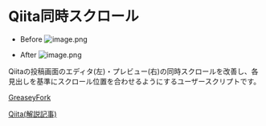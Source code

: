 # Qiita同時スクロール

* Before
![image.png](https://qiita-image-store.s3.ap-northeast-1.amazonaws.com/0/507909/a6e2bd00-286e-42dd-4518-6d6a7f83812f.png)

* After
![image.png](https://qiita-image-store.s3.ap-northeast-1.amazonaws.com/0/507909/deaa7846-c7ae-20c8-d4a4-80d732a546fb.png)

Qiitaの投稿画面のエディタ(左)・プレビュー(右)の同時スクロールを改善し、各見出しを基準にスクロール位置を合わせるようにするユーザースクリプトです。

[GreaseyFork](https://greasyfork.org/ja/scripts/397153-qiita%E5%90%8C%E6%99%82%E3%82%B9%E3%82%AF%E3%83%AD%E3%83%BC%E3%83%AB)

[Qiita(解説記事)](https://qiita.com/m_fukuchan/items/7485b68b20f6c2897821)

